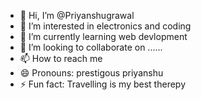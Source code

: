 - 👋 Hi, I’m @Priyanshugrawal
- 👀 I’m interested in electronics and coding
- 🌱 I’m currently learning web devlopment
- 💞️ I’m looking to collaborate on ......
- 📫 How to reach me 
- 😄 Pronouns: prestigous priyanshu
- ⚡ Fun fact: Travelling is my best therepy 

<!---
Priyanshugrawal/Priyanshugrawal is a ✨ special ✨ repository because its `README.md` (this file) appears on your GitHub profile.
You can click the Preview link to take a look at your changes.
--->
